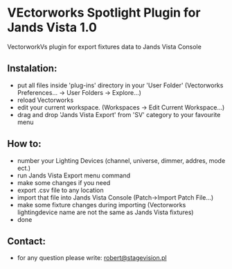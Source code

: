 # VEctorworks Spotlight Plugin for Jands Vista 1.0

VectorworkVs plugin for export fixtures data to Jands Vista Console

## Instalation:

- put all files inside 'plug-ins' directory in your 'User Folder' (Vectorworks Preferences... -> User Folders -> Explore...)
- reload Vectorworks
- edit your current workspace. (Workspaces -> Edit Current Workspace...)
- drag and drop 'Jands Vista Export' from 'SV' category to your favourite menu

## How to:

- number your Lighting Devices (channel, universe, dimmer, addres, mode ect.)
- run Jands Vista Export menu command
- make some changes if you need
- export .csv file to any location
- import that file into Jands Vista Console (Patch->Import Patch File...)
- make some fixture changes during importing (Vectorworks lightingdevice name are not the same as Jands Vista fixtures)
- done

## Contact:
- for any question please write: robert@stagevision.pl
